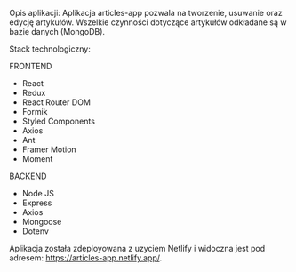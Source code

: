 Opis aplikacji:
Aplikacja articles-app pozwala na tworzenie, usuwanie oraz edycję artykułów. Wszelkie czynności dotyczące artykułów odkładane są w bazie danych (MongoDB).

Stack technologiczny:

FRONTEND
- React
- Redux
- React Router DOM
- Formik
- Styled Components
- Axios
- Ant
- Framer Motion
- Moment


BACKEND
- Node JS
- Express
- Axios
- Mongoose
- Dotenv

Aplikacja została zdeployowana z uzyciem Netlify i widoczna jest pod adresem: https://articles-app.netlify.app/.


